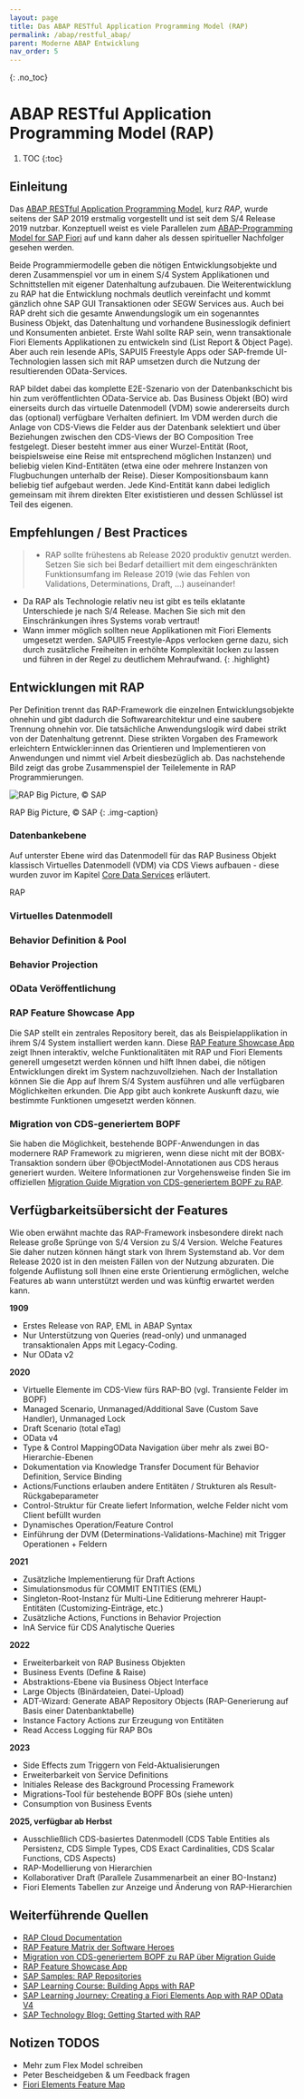 ```yaml
---
layout: page
title: Das ABAP RESTful Application Programming Model (RAP)
permalink: /abap/restful_abap/
parent: Moderne ABAP Entwicklung
nav_order: 5
---
```


{: .no_toc}
# ABAP RESTful Application Programming Model (RAP)

1. TOC
{:toc}


## Einleitung
Das [ABAP RESTful Application Programming Model](https://help.sap.com/docs/ABAP_PLATFORM_NEW/fc4c71aa50014fd1b43721701471913d/289477a81eec4d4e84c0302fb6835035.html?locale=en-US), kurz _RAP_, wurde seitens der SAP 2019 erstmalig vorgestellt und ist seit dem S/4 Release 2019 nutzbar. Konzeptuell weist es viele Parallelen zum [ABAP-Programming Model for SAP Fiori](https://help.sap.com/docs/ABAP_PLATFORM/cc0c305d2fab47bd808adcad3ca7ee9d/3b77569ca8ee4226bdab4fcebd6f6ea6.html?mt=de-DE) auf und kann daher als dessen spiritueller Nachfolger gesehen werden.  

Beide Programmiermodelle geben die nötigen Entwicklungsobjekte und deren Zusammenspiel vor um in einem S/4 System Applikationen und Schnittstellen mit eigener Datenhaltung aufzubauen. Die Weiterentwicklung zu RAP hat die Entwicklung nochmals deutlich vereinfacht und kommt gänzlich ohne SAP GUI Transaktionen oder SEGW Services aus. Auch bei RAP dreht sich die gesamte Anwendungslogik um ein sogenanntes Business Objekt, das Datenhaltung und vorhandene Businesslogik definiert und Konsumenten anbietet. Erste Wahl sollte RAP sein, wenn transaktionale Fiori Elements Applikationen zu entwickeln sind (List Report & Object Page). Aber auch rein lesende APIs, SAPUI5 Freestyle Apps oder SAP-fremde UI-Technologien lassen sich mit RAP umsetzen durch die Nutzung der resultierenden OData-Services.

RAP bildet dabei das komplette E2E-Szenario von der Datenbankschicht bis hin zum veröffentlichten OData-Service ab. Das Business Objekt (BO) wird einerseits durch das virtuelle Datenmodell (VDM) sowie andererseits durch das (optional) verfügbare Verhalten definiert. Im VDM werden durch die Anlage von CDS-Views die Felder aus der Datenbank selektiert und über Beziehungen zwischen den CDS-Views der BO Composition Tree festgelegt. Dieser besteht immer aus einer Wurzel-Entität (Root, beispielsweise eine Reise mit entsprechend möglichen Instanzen) und beliebig vielen Kind-Entitäten (etwa eine oder mehrere Instanzen von Flugbuchungen unterhalb der Reise). Dieser Kompositionsbaum kann beliebig tief aufgebaut werden. Jede Kind-Entität kann dabei lediglich gemeinsam mit ihrem direkten Elter exististieren und dessen Schlüssel ist Teil des eigenen.  

## Empfehlungen / Best Practices 
>* RAP sollte frühestens ab Release 2020 produktiv genutzt werden. Setzen Sie sich bei Bedarf detailliert mit dem eingeschränkten Funktionsumfang im Release 2019 (wie das Fehlen von Validations, Determinations, Draft, ...) auseinander!  
* Da RAP als Technologie relativ neu ist gibt es teils eklatante Unterschiede je nach S/4 Release. Machen Sie sich mit den Einschränkungen ihres Systems vorab vertraut!  
* Wann immer möglich sollten neue Applikationen mit Fiori Elements umgesetzt werden. SAPUI5 Freestyle-Apps verlocken gerne dazu, sich durch zusätzliche Freiheiten in erhöhte Komplexität locken zu lassen und führen in der Regel zu deutlichem Mehraufwand.
{: .highlight}

## Entwicklungen mit RAP
Per Definition trennt das RAP-Framework die einzelnen Entwicklungsobjekte ohnehin und gibt dadurch die Softwarearchitektur und eine saubere Trennung ohnehin vor. Die tatsächliche Anwendungslogik wird dabei strikt von der Datenhaltung getrennt. Diese strikten Vorgaben des Framework erleichtern Entwickler:innen das Orientieren und Implementieren von Anwendungen und nimmt viel Arbeit diesbezüglich ab. Das nachstehende Bild zeigt das grobe Zusammenspiel der Teilelemente in RAP Programmierungen.  

![RAP Big Picture, © SAP](./img/RAP.png)
  
RAP Big Picture, © SAP
{: .img-caption}

### Datenbankebene
Auf unterster Ebene wird das Datenmodell für das RAP Business Objekt klassisch 
Virtuelles Datenmodell (VDM) via CDS Views aufbauen - diese wurden zuvor im Kapitel [Core Data Services](../core-data-services/index.md) erläutert.

RAP

### Virtuelles Datenmodell

### Behavior Definition & Pool

### Behavior Projection

### OData Veröffentlichung

### RAP Feature Showcase App
Die SAP stellt ein zentrales Repository bereit, das als Beispielapplikation in ihrem S/4 System installiert werden kann. Diese [RAP Feature Showcase App](https://github.com/SAP-samples/abap-platform-fiori-feature-showcase) zeigt Ihnen interaktiv, welche Funktionalitäten mit RAP und Fiori Elements generell umgesetzt werden können und hilft Ihnen dabei, die nötigen Entwicklungen direkt im System nachzuvollziehen. Nach der Installation können Sie die App auf Ihrem S/4 System ausführen und alle verfügbaren Möglichkeiten erkunden. Die App gibt auch konkrete Auskunft dazu, wie bestimmte Funktionen umgesetzt werden können.

### Migration von CDS-generiertem BOPF
Sie haben die Möglichkeit, bestehende BOPF-Anwendungen in das modernere RAP Framework zu migrieren, wenn diese nicht mit der BOBX-Transaktion sondern über @ObjectModel-Annotationen aus CDS heraus generiert wurden. Weitere Informationen zur Vorgehensweise finden Sie im offiziellen [Migration Guide Migration von CDS-generiertem BOPF zu RAP](https://help.sap.com/docs/SAP_S4HANA_ON-PREMISE/0a54d0c8a2be4136a8b5d41a367dd537/2e48e205756c4dafb02ef0e2ff14b1bc.html?locale=en-US).  

## Verfügbarkeitsübersicht der Features
Wie oben erwähnt machte das RAP-Framework insbesondere direkt nach Release große Sprünge von S/4 Version zu S/4 Version. Welche Features Sie daher nutzen können hängt stark von Ihrem Systemstand ab. Vor dem Release 2020 ist in den meisten Fällen von der Nutzung abzuraten. Die folgende Auflistung soll Ihnen eine erste Orientierung ermöglichen, welche Features ab wann unterstützt werden und was künftig erwartet werden kann.

**1909**
+ Erstes Release von RAP, EML in ABAP Syntax
+ Nur Unterstützung von Queries (read-only) und unmanaged transaktionalen Apps mit Legacy-Coding.
+ Nur OData v2

**2020**
+ Virtuelle Elemente im CDS-View fürs RAP-BO (vgl. Transiente Felder im BOPF)
+ Managed Scenario, Unmanaged/Additional Save (Custom Save Handler), Unmanaged Lock
+ Draft Scenario (total eTag)
+ OData v4
+ Type & Control MappingOData Navigation über mehr als zwei BO-Hierarchie-Ebenen
+ Dokumentation via Knowledge Transfer Document für Behavior Definition, Service Binding
+ Actions/Functions erlauben andere Entitäten / Strukturen als Result-Rückgabeparameter
+ Control-Struktur für Create liefert Information, welche Felder nicht vom Client befüllt wurden
+ Dynamisches Operation/Feature Control
+ Einführung der DVM (Determinations-Validations-Machine) mit Trigger Operationen + Feldern

**2021**
+ Zusätzliche Implementierung für Draft Actions
+ Simulationsmodus für COMMIT ENTITIES (EML)
+ Singleton-Root-Instanz für Multi-Line Editierung mehrerer Haupt-Entitäten (Customizing-Einträge, etc.)
+ Zusätzliche Actions, Functions in Behavior Projection
+ InA Service für CDS Analytische Queries

**2022**
+ Erweiterbarkeit von RAP Business Objekten
+ Business Events (Define & Raise)
+ Abstraktions-Ebene via Business Object Interface
+ Large Objects (Binärdateien, Datei-Upload)
+ ADT-Wizard: Generate ABAP Repository Objects (RAP-Generierung auf Basis einer Datenbanktabelle)
+ Instance Factory Actions zur Erzeugung von Entitäten
+ Read Access Logging für RAP BOs

**2023**
+ Side Effects zum Triggern von Feld-Aktualisierungen
+ Erweiterbarkeit von Service Definitions
+ Initiales Release des Background Processing Framework
+ Migrations-Tool für bestehende BOPF BOs (siehe unten)
+ Consumption von Business Events

**2025, verfügbar ab Herbst**
+ Ausschließlich CDS-basiertes Datenmodell (CDS Table Entities als Persistenz, CDS Simple Types, CDS Exact Cardinalities, CDS Scalar Functions, CDS Aspects)
+ RAP-Modellierung von Hierarchien
+ Kollaborativer Draft (Parallele Zusammenarbeit an einer BO-Instanz)
+ Fiori Elements Tabellen zur Anzeige und Änderung von RAP-Hierarchien
  
## Weiterführende Quellen
+ [RAP Cloud Documentation](https://help.sap.com/docs/ABAP_PLATFORM_NEW/fc4c71aa50014fd1b43721701471913d/289477a81eec4d4e84c0302fb6835035.html?locale=en-US)
+ [RAP Feature Matrix der Software Heroes](https://software-heroes.com/en/abap-feature-matrix)
+ [Migration von CDS-generiertem BOPF zu RAP über Migration Guide](https://help.sap.com/docs/SAP_S4HANA_ON-PREMISE/0a54d0c8a2be4136a8b5d41a367dd537/2e48e205756c4dafb02ef0e2ff14b1bc.html?locale=en-US)  
+ [RAP Feature Showcase App](https://github.com/SAP-samples/abap-platform-fiori-feature-showcase)  
+ [SAP Samples: RAP Repositories](https://github.com/orgs/SAP-samples/repositories?q=rap)
+ [SAP Learning Course: Building Apps with RAP](https://learning.sap.com/courses/building-apps-with-the-abap-restful-application-programming-model)
+ [SAP Learning Journey: Creating a Fiori Elements App with RAP OData V4](https://learning.sap.com/learning-journeys/getting-started-with-creating-an-sap-fiori-elements-app-based-on-an-odata-v4-rap-service)
+ [SAP Technology Blog: Getting Started with RAP](https://community.sap.com/t5/technology-blog-posts-by-sap/getting-started-with-the-abap-restful-application-programming-model-rap/ba-p/13420829)


## Notizen TODOS
+ Mehr zum Flex Model schreiben
+ Peter Bescheidgeben & um Feedback fragen
+ [Fiori Elements Feature Map](https://sapui5.hana.ondemand.com/#/topic/62d3f7c2a9424864921184fd6c7002eb)